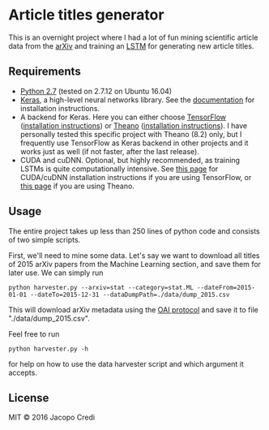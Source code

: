 # Article titles generator

This is an overnight project where I had a lot of fun mining scientific article data from the [arXiv](https://arxiv.org/) and training an [LSTM](https://www.google.it/url?sa=t&rct=j&q=&esrc=s&source=web&cd=4&cad=rja&uact=8&ved=0ahUKEwj1vtjD6vnQAhUGWxQKHQ42B48QFggzMAM&url=http%3A%2F%2Fdeeplearning.cs.cmu.edu%2Fpdfs%2FHochreiter97_lstm.pdf&usg=AFQjCNGoFvqrva4rDCNIcqNe_SiPL_VPxg) for generating new article titles.

## Requirements

* [Python 2.7](https://www.python.org/downloads/) (tested on 2.7.12 on Ubuntu 16.04)
* [Keras](https://keras.io/), a high-level neural networks library. See the [documentation](https://keras.io/#installation) for installation instructions.
* A backend for Keras. Here you can either choose [TensorFlow](https://www.tensorflow.org/) ([installation instructions](https://www.tensorflow.org/get_started/os_setup)) or [Theano](http://deeplearning.net/software/theano/) ([installation instructions](http://deeplearning.net/software/theano/install.html)). I have personally tested this specific project with Theano (8.2) only, but I frequently use TensorFlow as Keras backend in other projects and it works just as well (if not faster, after the last release).
* CUDA and cuDNN. Optional, but highly recommended, as training LSTMs is quite computationally intensive. See [this page](https://www.tensorflow.org/get_started/os_setup#optional_install_cuda_gpus_on_linux) for CUDA/cuDNN installation instructions if you are using TensorFlow, or [this page](http://deeplearning.net/software/theano/tutorial/using_gpu.html) if you are using Theano.


## Usage
The entire project takes up less than 250 lines of python code and consists of two simple scripts.

First, we'll need to mine some data. Let's say we want to download all titles of 2015 arXiv papers from the Machine Learning section, and save them for later use. We can simply run
```{r, engine='shell', count_lines}
python harvester.py --arxiv=stat --category=stat.ML --dateFrom=2015-01-01 --dateTo=2015-12-31 --dataDumpPath=./data/dump_2015.csv
```
This will download arXiv metadata using the [OAI protocol](https://arxiv.org/help/oa/index) and save it to file "./data/dump_2015.csv".

Feel free to run
```{r, engine='shell', count_lines}
python harvester.py -h
```
for help on how to use the data harvester script and which argument it accepts.

## License

MIT &copy; 2016 Jacopo Credi
